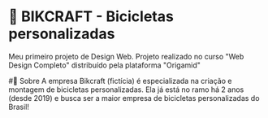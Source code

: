 # 📓 BIKCRAFT - Bicicletas personalizadas
Meu primeiro projeto de Design Web. Projeto realizado no curso "Web Design Completo" distribuído pela plataforma "Origamid"


#📓 Sobre
A empresa Bikcraft (fictícia) é especializada na criação e montagem de bicicletas personalizadas. Ela já está no ramo há 2 anos (desde 2019) e busca ser a maior empresa de bicicletas personalizadas do Brasil!
